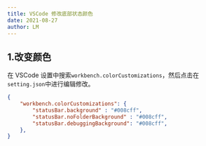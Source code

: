 ```yaml
---
title: VSCode 修改底部状态颜色
date: 2021-08-27
author: LM
---
```


## 1.改变颜色

在 VSCode 设置中搜索`workbench.colorCustomizations`，然后点击在`setting.json`中进行编辑修改。

```json
{
    "workbench.colorCustomizations": {
        "statusBar.background" : "#008cff",
        "statusBar.noFolderBackground" : "#008cff",
        "statusBar.debuggingBackground": "#008cff",
    },
}
```

